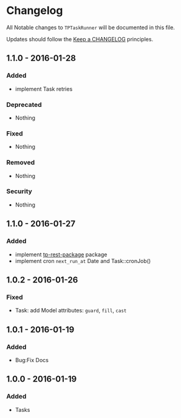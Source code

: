 # Changelog

All Notable changes to `TPTaskRunner` will be documented in this file.

Updates should follow the [Keep a CHANGELOG](http://keepachangelog.com/) principles.


## 1.1.0 - 2016-01-28

### Added
- implement Task retries

### Deprecated
- Nothing

### Fixed
- Nothing

### Removed
- Nothing

### Security
- Nothing


## 1.1.0 - 2016-01-27

### Added
- implement [tp-rest-package](https://github.com/Talk-Point/tp-rest.git) package
- implement cron `next_run_at` Date and Task::cronJob()

## 1.0.2 - 2016-01-26

### Fixed
- Task: add Model attributes: `guard`, `fill`, `cast`

## 1.0.1 - 2016-01-19

### Added
- Bug:Fix Docs

## 1.0.0 - 2016-01-19

### Added
- Tasks